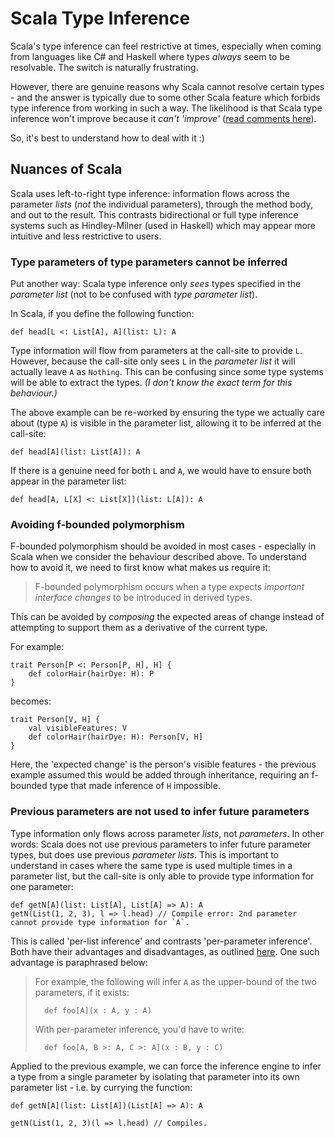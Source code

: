Scala Type Inference
====================

Scala's type inference can feel restrictive at times, especially when coming from languages like C# and Haskell where 
types *always* seem to be resolvable. The switch is naturally frustrating.

However, there are genuine reasons why Scala cannot resolve certain types - and the answer is typically due to some other Scala feature which forbids type inference from working in such a way. The likelihood is that Scala type inference won't improve because it *can't 'improve'* ([read comments here][scala-type-inference-blog]).

So, it's best to understand how to deal with it :)

Nuances of Scala
----------------

Scala uses left-to-right type inference: information flows across the parameter *lists* (*not* the individual parameters),
through the method body, and out to the result. This contrasts bidirectional or full type inference systems such as
Hindley-Milner (used in Haskell) which may appear more intuitive and less restrictive to users.

### Type parameters of type parameters cannot be inferred

Put another way: Scala type inference only *sees* types specified in the *parameter list* (not to be confused with *type parameter list*).

In Scala, if you define the following function:

    def head[L <: List[A], A](list: L): A

Type information will flow from parameters at the call-site to provide `L`. However, because the call-site only sees `L` 
in the *parameter list*  it will actually leave `A` as `Nothing`. This can be confusing since some type systems will 
be able to extract the types. *(I don't know the exact term for this behaviour.)*

The above example can be re-worked by ensuring the type we actually care about (type `A`) is visible in the parameter
list, allowing it to be inferred at the call-site:

    def head[A](list: List[A]): A
    
If there is a genuine need for both `L` and `A`, we would have to ensure both appear in the parameter list:

    def head[A, L[X] <: List[X]](list: L[A]): A
    
### Avoiding f-bounded polymorphism

F-bounded polymorphism should be avoided in most cases - especially in Scala when we consider the behaviour described 
above. To understand how to avoid it, we need to first know what makes us require it:

>   F-bounded polymorphism occurs when a type expects *important interface changes* to be introduced in derived types.

This can be avoided by *composing* the expected areas of change instead of attempting to support them as a derivative of the current type.

For example:

    trait Person[P <: Person[P, H], H] {
        def colorHair(hairDye: H): P
    }

becomes:

    trait Person[V, H] {
        val visibleFeatures: V
        def colorHair(hairDye: H): Person[V, H]
    }
    
Here, the 'expected change' is the person's visible features - the previous example assumed this would be added through inheritance, requiring an f-bounded type that made inference of `H` impossible.
    
### Previous parameters are not used to infer future parameters

Type information only flows across parameter *lists*, not *parameters*. In other words: Scala does not use previous 
parameters to infer future parameter types, but does use previous *parameter lists*. This is important to understand 
in cases where the same type is used multiple times in a parameter list, but the call-site is only able to provide type 
information for one parameter:

    def getN[A](list: List[A], List[A] => A): A
    getN(List(1, 2, 3), l => l.head) // Compile error: 2nd parameter cannot provide type information for `A`.

This is called 'per-list inference' and contrasts 'per-parameter inference'. Both have their advantages and disadvantages, as outlined [here][scala-vs-csharp]. One such advantage is paraphrased below:

>   For example, the following will infer `A` as the upper-bound of the two parameters, if it exists:
>
>       def foo[A](x : A, y : A)
>
>   With per-parameter inference, you'd have to write:
>
>       def foo[A, B >: A, C >: A](x : B, y : C)

Applied to the previous example, we can force the inference engine to infer a type from a single parameter by isolating 
that parameter into its own parameter list - i.e. by currying the function:

    def getN[A](list: List[A])(List[A] => A): A

    getN(List(1, 2, 3)(l => l.head) // Compiles.

[scala-type-inference-blog]: http://pchiusano.blogspot.co.uk/2011/05/making-most-of-scalas-extremely-limited.html
[scala-vs-csharp]: http://www.scala-lang.org/old/node/7083
